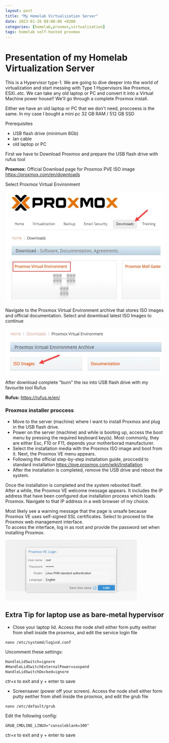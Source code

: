 ```yaml
---
layout: post
title: "My Homelab Virtualization Server"
date: 2023-01-26 09:00:00 +0200
categories: [homelab,proxmox,virtualization]
tags: homelab self-hosted proxmox
---
```


# Presentation of my Homelab Virtualization Server

This is a Hypervisor type-1. We are going to dive deeper into the world of virtualization and start messing with Type 1 Hypervisors like Proxmox, ESXi..etc. We can take any old laptop or PC and convert it into a Virtual Machine power house!! We'll go through a complete Proxmox install.

Either we have an old laptop or PC that we don't need, procceess is the same. In my case I bought a mini pc 32 GB RAM / 512 GB SSD

Prerequisites
* USB flash drive (minimum 8Gb)
* lan cable
* old laptop or PC

First we have to Download Proxmox and prepare the USB flash drive with rufus tool

**Proxmox:**  Official Download page for Proxmox PVE ISO image https://proxmox.com/en/downloads

Select Proxmox Virtual Environment

![](/template/images/promox-1.JPG)

Navigate to the Proxmox Virtual Environment archive that stores ISO images and official documentation. Select and dowmload latest ISO Images to continue

![](/template/images/promox-2.JPG)

After download complete "burn" the iso into USB flash drive with my favourite tool Rufus

**Rufus:** https://rufus.ie/en/

### Proxmox installer proccess

- Move to the server (machine) where I want to install Proxmox and plug in the USB flash drive.
- Power on the server (machine) and while is booting up, access the boot menu by pressing the required keyboard key(s). Most commonly, they are either Esc, F10 or F11, depends your motherborad manufacturer.
- Select the installation media with the Proxmox ISO image and boot from it. Next, the Proxmox VE menu appears.
- Following the official step-by-step installation guide, proccedd to standard installation https://pve.proxmox.com/wiki/Installation
- After the installation is completed, remove the USB drive and reboot the system.

Once the installation is completed and the system rebooted itself.\
After a while, the Proxmox VE welcome message appears. It includes the IP address that have been configured due installation process which loads Proxmox. Navigate to that IP address in a web browser of my choice.

Most likely see a warning message that the page is unsafe because Proxmox VE uses self-signed SSL certificates. Select to proceed to the Proxmox web management interface.\
To access the interface, log in as root and provide the password set when installing Proxmox.

![](/template/images/promox-3.JPG)

## **Extra Tip for laptop use as bare-metal hypervisor**

- Close your laptop lid.
Access the node shell either form putty eeither from shell inside the proxmox, and edit the service login file

```shell
nano /etc/systemd/logind.conf
```
Uncomment these settings:

```shell
HandleLidSwitch=ignore
#HandleLidSwitchExternalPower=suspend
HandleLidSwitchDocked=ignore
```

ctr+x to exit and y + enter to save


- Screensaver (power off your screen).
Access the node shell either form putty eeither from shell inside the proxmox, and edit the grub file

```shell
nano /etc/default/grub
```

Edit the following config:

```shell
GRUB_CMDLINE_LINUX="consoleblank=300"
```

ctr+x to exit and y + enter to save